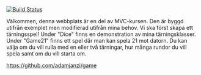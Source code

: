 [![Build Status](https://app.travis-ci.com/adamjanzi/game.svg?branch=main)](https://app.travis-ci.com/adamjanzi/game)

Välkommen, denna webbplats är en del av MVC-kursen. Den är byggd utifrån exemplet men modifierad utifrån mina behov. Vi ska först skapa ett tärningsspel! 
Under "Dice" finns en demonstration av mina tärningsklasser. 
Under "Game21" finns ett spel där man kan spela 21 mot datorn. Du kan välja om du vill rulla med en eller två tärningar, hur många rundor du vill spela samt om du vill starta om. 

https://github.com/adamjanzi/game
